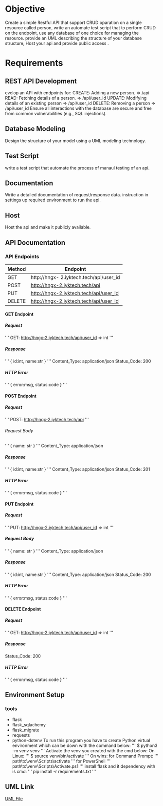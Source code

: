 # Objective
Create a simple Restful API that support CRUD
oparation on a single resource called person, write an automate test script that to perform CRUD on the endpoint, use any database of one choice for managing the resource. provide an UML describing the structure of your database structure, Host your api and provide public access .

# Requirements
## REST API Development
evelop an API with endpoints for:
CREATE: Adding a new person.  => /api
READ: Fetching details of a person.  => /api/user_id
UPDATE: Modifying details of an existing person => /api/user_id
DELETE: Removing a person => /api/user_id
Ensure all interactions with the database are secure and free from common vulnerabilities (e.g., SQL injections).
## Database Modeling
Design the structure of your model using a UML modeling technology.
## Test Script
write a test script that automate the process of manaul testing of an api.
## Documentation
Write a detailed documentation of request/response data. instruction in settings up required environment to run the api.
## Host
Host the api and make it publicly available.
## API Documentation
### API Endpoints
| Method | Endpoint|
---------|---------|
| GET | http://hngx- 2.iyktech.tech/api/user_id |
| POST | http://hngx-2.iyktech.tech/api |
| PUT | http://hngx-2.iyktech.tech/api/user_id |
| DELETE | http://hngx-2.iyktech.tech/api/user_id |
#### GET Endpoint
##### Request
'''
GET: http://hngx-2.iyktech.tech/api/user_id => int
'''
##### Response
'''
{
  id:int,
  name:str
}
'''
Content_Type: application/json
Status_Code: 200
##### HTTP Error
'''
{
  error:msg,
  status:code
}
'''
#### POST Endpoint
##### Request
'''
POST: http://hngx-2.iyktech.tech/api
'''
###### Request Body
'''
{
  name: str
}
'''
Content_Type: application/json
##### Response
'''
{
  id:int,
  name:str
}
'''
Content_Type: application/json
Status_Code: 201
##### HTTP Error
'''
{
  error:msg,
  status:code
}
'''
#### PUT Endpoint
##### Request
'''
PUT: http://hngx-2.iyktech.tech/api/user_id => int
'''
##### Request Body
'''
{
  name: str
}
'''
Content_Type: application/json
##### Response
'''
{
  id:int,
  name:str
}
'''
Content_Type: application/json
Status_Code: 200
##### HTTP Error
'''
{
  error:msg,
  status:code
}
'''
#### DELETE Endpoint
##### Request
'''
GET: http://hngx-2.iyktech.tech/api/user_id => int
'''
##### Response
Status_Code: 200
##### HTTP Error
'''
{
  error:msg,
  status:code
}
'''
## Environment Setup
### tools
- flask
- flask_sqlachemy
- flask_migrate
- requests
- python-dotenv
To run this program you have to create Python virtual environment which can be down with the command below:
'''
$ python3 -m venv venv
'''
Activate the venv you created
with the cmd below:
On Linux:
'''
$ source venv/bin/activate
'''
On wins:
for Command Prompt:
'''
path\to\venv\Scripts\activate
'''
for PowerShell
'''
path\to\venv\Scripts\Activate.ps1
'''
install flask and it dependency
with is cmd:
'''
pip install -r requirements.txt
'''
## UML Link
[UML File](https://lucid.app/documents/view/3c6d8e0a-6a21-41c1-b796-ade78083b008)






